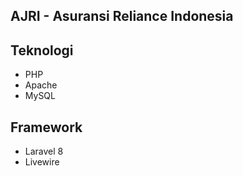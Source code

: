 ## AJRI - Asuransi Reliance Indonesia

## Teknologi

- PHP 
- Apache
- MySQL

## Framework
- Laravel 8
- Livewire

